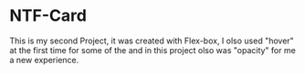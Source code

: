# NTF-Card

This is my second Project, it was created with Flex-box, I olso used "hover" at the first time for some of the <tags> 
and in this project olso was "opacity" for me a new experience.
